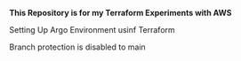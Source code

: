 **This Repository is for my Terraform Experiments with AWS**

Setting Up Argo Environment usinf Terraform

Branch protection is disabled to main
